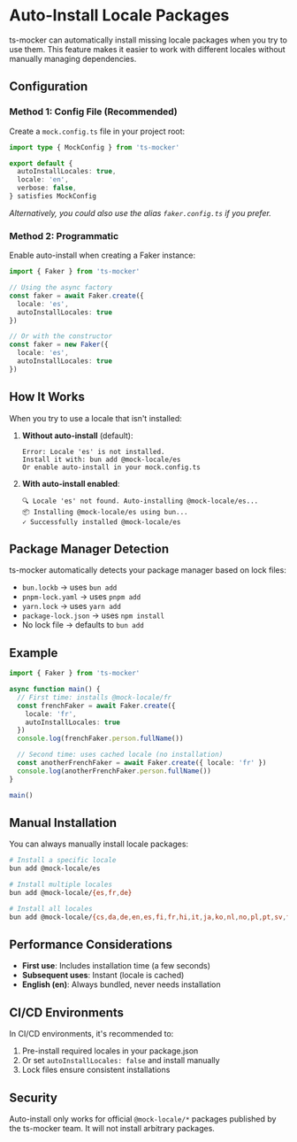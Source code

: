 # Auto-Install Locale Packages

ts-mocker can automatically install missing locale packages when you try to use them. This feature makes it easier to work with different locales without manually managing dependencies.

## Configuration

### Method 1: Config File (Recommended)

Create a `mock.config.ts` file in your project root:

```typescript
import type { MockConfig } from 'ts-mocker'

export default {
  autoInstallLocales: true,
  locale: 'en',
  verbose: false,
} satisfies MockConfig
```

_Alternatively, you could also use the alias `faker.config.ts` if you prefer._

### Method 2: Programmatic

Enable auto-install when creating a Faker instance:

```typescript
import { Faker } from 'ts-mocker'

// Using the async factory
const faker = await Faker.create({
  locale: 'es',
  autoInstallLocales: true
})

// Or with the constructor
const faker = new Faker({
  locale: 'es',
  autoInstallLocales: true
})
```

## How It Works

When you try to use a locale that isn't installed:

1. **Without auto-install** (default):

   ```
   Error: Locale 'es' is not installed.
   Install it with: bun add @mock-locale/es
   Or enable auto-install in your mock.config.ts
   ```

2. **With auto-install enabled**:

   ```
   🔍 Locale 'es' not found. Auto-installing @mock-locale/es...
   📦 Installing @mock-locale/es using bun...
   ✓ Successfully installed @mock-locale/es
   ```

## Package Manager Detection

ts-mocker automatically detects your package manager based on lock files:

- `bun.lockb` → uses `bun add`
- `pnpm-lock.yaml` → uses `pnpm add`
- `yarn.lock` → uses `yarn add`
- `package-lock.json` → uses `npm install`
- No lock file → defaults to `bun add`

## Example

```typescript
import { Faker } from 'ts-mocker'

async function main() {
  // First time: installs @mock-locale/fr
  const frenchFaker = await Faker.create({
    locale: 'fr',
    autoInstallLocales: true
  })
  console.log(frenchFaker.person.fullName())

  // Second time: uses cached locale (no installation)
  const anotherFrenchFaker = await Faker.create({ locale: 'fr' })
  console.log(anotherFrenchFaker.person.fullName())
}

main()
```

## Manual Installation

You can always manually install locale packages:

```bash
# Install a specific locale
bun add @mock-locale/es

# Install multiple locales
bun add @mock-locale/{es,fr,de}

# Install all locales
bun add @mock-locale/{cs,da,de,en,es,fi,fr,hi,it,ja,ko,nl,no,pl,pt,sv,tl,tr,uk,zh}
```

## Performance Considerations

- **First use**: Includes installation time (a few seconds)
- **Subsequent uses**: Instant (locale is cached)
- **English (en)**: Always bundled, never needs installation

## CI/CD Environments

In CI/CD environments, it's recommended to:

1. Pre-install required locales in your package.json
2. Or set `autoInstallLocales: false` and install manually
3. Lock files ensure consistent installations

## Security

Auto-install only works for official `@mock-locale/*` packages published by the ts-mocker team. It will not install arbitrary packages.
